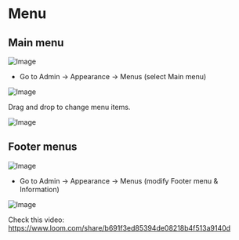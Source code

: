 # Menu

## Main menu

![Image](https://live.staticflickr.com/65535/51288637646_1aca36b85e_b.jpg)

- Go to Admin -> Appearance -> Menus (select Main menu)

![Image](https://live.staticflickr.com/65535/51301398611_f1024a303d_b.jpg)

Drag and drop to change menu items.

![Image](https://live.staticflickr.com/65535/51288639831_7fcf4051a2_b.jpg)

## Footer menus

![Image](https://live.staticflickr.com/65535/51302407735_7613e19f51_b.jpg)

- Go to Admin -> Appearance -> Menus (modify Footer menu & Information)

![Image](https://live.staticflickr.com/65535/51300650697_96466c2da7_b.jpg)

Check this video: https://www.loom.com/share/b691f3ed85394de08218b4f513a9140d
